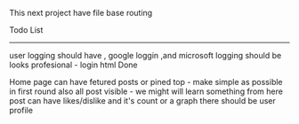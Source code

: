 This next project have file base routing

Todo List

---

user logging should have , google loggin ,and microsoft logging should be looks profesional - login html Done

Home page can have fetured posts or pined top - make simple as possible in first round
also all post visible - we might will learn something from here
post can have likes/dislike and it's count or a graph
there should be user profile
